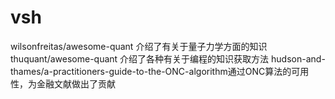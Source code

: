 # vsh
wilsonfreitas/awesome-quant 介绍了有关于量子力学方面的知识
thuquant/awesome-quant 介绍了各种有关于编程的知识获取方法
hudson-and-thames/a-practitioners-guide-to-the-ONC-algorithm通过ONC算法的可用性，为金融文献做出了贡献

